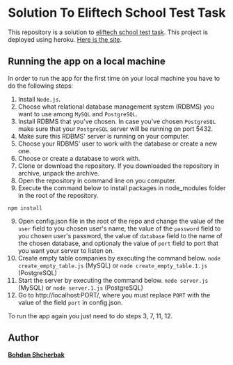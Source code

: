 # Solution To Eliftech School Test Task

This repository is a solution to [eliftech school test task](https://docs.google.com/document/d/120dL3A0v8EWTbetQbeFOBhWUyD4DFRLQNCQoTMW54To/edit). This project is deployed using heroku. [Here is the site](https://fathomless-retreat-34521.herokuapp.com/).

## Running the app on a local machine

In order to run the app for the first time on your local machine you have to do the following steps:

1. Install `Node.js`.
2. Choose what relational database management system (RDBMS) you want to use among `MySQL` and `PostgreSQL`.
2. Install RDBMS that you've chosen. In case you've chosen `PostgreSQL` make sure that your `PostgreSQL` server will be running on port 5432.
3. Make sure this RDBMS' server is running on your computer.
4. Choose your RDBMS' user to work with the database or create a new one.
5. Choose or create a database to work with.
6. Clone or download the repository. If you downloaded the repository in archive, unpack the archive.
7. Open the repository in command line on you computer.
8. Execute the command below to install packages in node_modules folder in the root of the repository.
```
npm install
```
9. Open config.json file in the root of the repo and change the value of the `user` field to you chosen user's name, the value of the `password` field to you chosen user's password, the value of `database` field to the name of the chosen database, and optionaly the value of `port` field to port that you want your server to listen on. 
10. Create empty table companies by executing the command below.
```node create_empty_table.js``` (MySQL) or ```node create_empty_table.1.js``` (PostgreSQL)
11. Start the server by executing the command below.
```node server.js``` (MySQL) or ```node server.1.js``` (PostgreSQL)
12. Go to http://localhost:PORT/, where you must replace `PORT` with the value of the field `port` in config.json.

To run the app again you just need to do steps 3, 7, 11, 12.

## Author

**[Bohdan Shcherbak](https://github.com/ibodi)**
